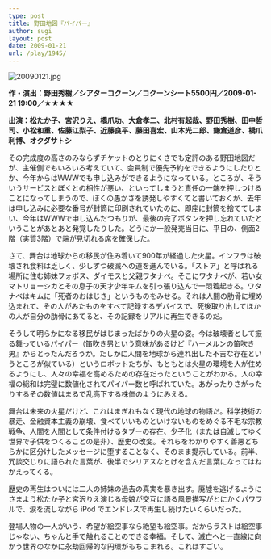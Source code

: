 ```yaml
---
type: post
title: 野田地図『パイパー』
author: sugi
layout: post
date: 2009-01-21
url: /play/1945/
---
```

<img alt="20090121.jpg" src="/images/play/20090121.jpg" class="alignleft" />

**作・演出：野田秀樹／シアターコクーン／コクーンシート5500円／2009-01-21 19:00／★★★★**

**出演：松たか子、宮沢りえ、橋爪功、大倉孝二、北村有起哉、野田秀樹、田中哲司、小松和重、佐藤江梨子、近藤良平、藤田喜宏、山本光二郎、鎌倉道彦、橋爪利博、オクダサトシ**

その完成度の高さのみならずチケットのとりにくさでも定評のある野田地図だが、主催側でもいろいろ考えていて、会員制で優先予約をできるようにしたりとか、今年からはＷＷＷでも申し込みができるようになっている。ところが、そういうサービスとぼくとの相性が悪い、といってしまうと責任の一端を押しつけることになってしまうので、ぼくの愚かさを誘発しやすくてと書いておくが、去年は申し込みに必要な番号が封筒に印刷されていたのに、即座に封筒を捨ててしまい、今年はWWWで申し込んだつもりが、最後の完了ボタンを押し忘れていたということがあとあと発覚したりした。どうにか一般発売当日に、平日の、側面2階（実質3階）で端が見切れる席を確保した。

さて、舞台は地球からの移民が住み着いて900年が経過した火星。インフラは破壊され食料は乏しく、少しずつ破滅への道を進んでいる。「ストア」と呼ばれる場所に住む姉妹フォボス、ダイモスと父親ワタナベ。そこにワタナベが、若い女マトリョーシカとその息子の天才少年キムを引っ張り込んで一悶着起きる。ワタナベはキムに「死者のおはじき」というものをみせる。それは人間の肋骨に埋め込まれて、その人がみたものをすべて記録するデバイスで、死後取り出してほかの人が自分の肋骨にあてると、その記録をリアルに再生できるのだ。

そうして明らかになる移民がはじまったばかりの火星の姿。今は破壊者として振る舞っているパイパー（笛吹き男という意味があるけど『ハーメルンの笛吹き男』からとったんだろうか。たしかに人間を地球から連れ出した不吉な存在というところが似ている）というロボットたちが、もともとは火星の環境を人が住めるようにし、人々の幸福を高めるための存在だったということがわかる。人の幸福の総和は完璧に数値化されてパイパー数と呼ばれていた。あがったりさがったりするその数値はまるで乱高下する株価のようにみえる。

舞台は未来の火星だけど、これはまぎれもなく現代の地球の物語だ。科学技術の暴走、金融資本主義の崩壊、食べていいものといけないものをめぐる不毛な宗教戦争、人間を人間として条件付けるタブーの存在、少子化（または自滅してゆく世界で子供をつくることの是非）、歴史の改変。それらをわかりやすく善悪どちらかに区分けしたメッセージに堕することなく、そのまま提示している。前半、冗談交じりに語られた言葉が、後半でシリアスなとげを含んだ言葉になってはねかえってくる。

歴史の再生はついには二人の姉妹の過去の真実を暴き出す。廃墟を逃げるようにさまよう松たか子と宮沢りえ演じる母娘が交互に語る風景描写がとにかくパワフルで、涙を流しながら iPod でエンドレスで再生し続けたいくらいだった。

登場人物の一人がいう、希望が絵空事なら絶望も絵空事。だからラストは絵空事じゃない、ちゃんと手で触れることのできる幸福。そして、滅亡へと一直線に向かう世界のなかに永劫回帰的な円環がもちこまれる。これはすごい。

